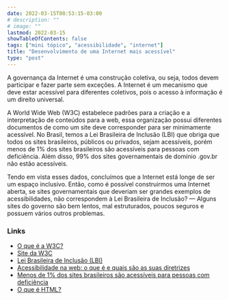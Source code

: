 ```yaml
---
date: 2022-03-15T00:53:15-03:00
# description: ""
# image: ""
lastmod: 2022-03-15
showTableOfContents: false
tags: ["mini tópico", "acessibilidade", "internet"]
title: "Desenvolvimento de uma Internet mais acessível"
type: "post"
---
```


A governança da Internet é uma construção coletiva, ou seja, todos devem participar e fazer parte sem exceções. A Internet é um mecanismo que deve estar acessível para diferentes coletivos, pois o acesso à informação é um direito universal.

A World Wide Web (W3C) estabelece padrões para a criação e a interpretação de conteúdos para a web, essa organização possui diferentes documentos de como um site deve corresponder para ser minimamente acessível. No Brasil, temos a Lei Brasileira de Inclusão (LBI) que obriga que todos os sites brasileiros, públicos ou privados, sejam acessíveis, porém menos de 1% dos sites brasileiros são acessíveis para pessoas com deficiência. Além disso, 99% dos sites governamentais de domínio .gov.br não estão acessíveis.

Tendo em vista esses dados, concluímos que a Internet está longe de ser um espaço inclusivo. Então, como é possível construirmos uma Internet aberta, se sites governamentais que deveriam ser grandes exemplos de acessibilidades, não correspondem à Lei Brasileira de Inclusão? — Alguns sites do governo são bem lentos, mal estruturados, poucos seguros e possuem vários outros problemas.

### Links

- [O que é a W3C?](https://pt.wikipedia.org/wiki/W3C)
- [Site da W3C](https://www.w3c.br/)
- [Lei Brasileira de Inclusão (LBI)](http://www.planalto.gov.br/ccivil_03/_ato2015-2018/2015/lei/l13146.htm)
- [Acessibilidade na web: o que é e quais são as suas diretrizes](https://neilpatel.com/br/blog/acessibilidade-na-web/)
- [Menos de 1% dos sites brasileiros são acessíveis para pessoas com deficiência](https://revistagalileu.globo.com/Tecnologia/noticia/2019/10/menos-de-1-dos-sites-brasileiros-sao-acessiveis-para-pessoas-com-deficiencia.html)
- [O que é HTML?](https://pt.wikipedia.org/wiki/HTML)